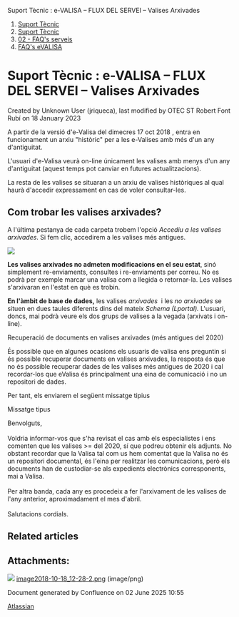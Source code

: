 Suport Tècnic : e-VALISA – FLUX DEL SERVEI – Valises Arxivades  

1.  [Suport Tècnic](index.md)
2.  [Suport Tècnic](13893782.md)
3.  [02 - FAQ's serveis](26313393.md)
4.  [FAQ's eVALISA](28705569.md)

Suport Tècnic : e-VALISA – FLUX DEL SERVEI – Valises Arxivades
==============================================================

Created by Unknown User (jriqueca), last modified by OTEC ST Robert Font Rubí on 18 January 2023

A partir de la versió d'e-Valisa del dimecres 17 oct 2018 , entra en funcionament un arxiu "històric" per a les e-Valises amb més d'un any d'antiguitat.

L'usuari d'e-Valisa veurà on-line únicament les valises amb menys d'un any d'antiguitat (aquest temps pot canviar en futures actualitzacions).

La resta de les valises se situaran a un arxiu de valises històriques al qual haurà d'accedir expressament en cas de voler consultar-les.

Com trobar les valises arxivades?
---------------------------------

A l'última pestanya de cada carpeta trobem l'opció _Accediu a les valises arxivades_. Si fem clic, accedirem a les valises més antigues.

![](attachments/26313427/26314719.png)

  

**Les valises arxivades no admeten modificacions en el seu estat**, sinó simplement re-enviaments, consultes i re-enviaments per correu. No es podrà per exemple marcar una valisa com a llegida o retornar-la. Les valises s'arxivaran en l'estat en què es trobin.

**En l'àmbit de base de dades,** les valises _arxivades_  i les _no arxivades_ se situen en dues taules diferents dins del mateix _Schema (Lportal)._ L'usuari, doncs, mai podrà veure els dos grups de valises a la vegada (arxivats i on-line).

  

  

Recuperació de documents en valises arxivades (més antigues del 2020)

És possible que en algunes ocasions els usuaris de valisa ens preguntin si és possible recuperar documents en valises arxivades, la resposta és que no és possible recuperar dades de les valises més antigues de 2020 i cal recordar-los que eValisa és principalment una eina de comunicació i no un repositori de dades.

Per tant, els enviarem el següent missatge tipius

Missatge tipus

Benvolguts,  
   
Voldria informar-vos que s'ha revisat el cas amb els especialistes i ens comenten que les valises >= del 2020, sí que podreu obtenir els adjunts. No obstant recordar que la Valisa tal com us hem comentat que la Valisa no és un repositori documental, és l'eina per realitzar les comunicacions, però els documents han de custodiar-se als expedients electrònics corresponents, mai a Valisa.  
   
Per altra banda, cada any es procedeix a fer l'arxivament de les valises de l'any anterior, aproximadament el mes d'abril.   
   
Salutacions cordials.

  

  

  

  

  

  

  

Related articles
----------------

  

Attachments:
------------

![](images/icons/bullet_blue.gif) [image2018-10-18\_12-28-2.png](attachments/26313427/26314719.png) (image/png)  

Document generated by Confluence on 02 June 2025 10:55

[Atlassian](http://www.atlassian.com/)